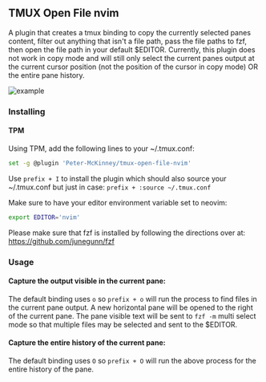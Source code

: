## TMUX Open File nvim

A plugin that creates a tmux binding to copy the currently selected panes content, filter out anything that isn't a file path, pass the file paths to fzf, then open the file path in your default $EDITOR. Currently, this plugin does not work in copy mode and will still only select the current panes output at the current cursor position (not the position of the cursor in copy mode) OR the entire pane history.

![example](https://github.com/user-attachments/assets/27fb7fc5-1d46-4d42-a109-05a9a3541383)

### Installing

#### TPM

Using TPM, add the following lines to your ~/.tmux.conf:

```bash
set -g @plugin 'Peter-McKinney/tmux-open-file-nvim'
```

Use `prefix + I` to install the plugin which should also source your ~/.tmux.conf but just in case: `prefix + :source ~/.tmux.conf`

Make sure to have your editor environment variable set to neovim:

```bash
export EDITOR='nvim'
```

Please make sure that fzf is installed by following the directions over at: https://github.com/junegunn/fzf


### Usage

#### Capture the output visible in the current pane: 

The default binding uses `o` so `prefix + o` will run the process to find files in the current pane output. A new horizontal pane will be opened to the right of the current pane. The pane visible text will be sent to `fzf -m` multi select mode so that multiple files may be selected and sent to the $EDITOR.

#### Capture the entire history of the current pane:

The default binding uses `O` so `prefix + O` will run the above process for the entire history of the pane.
